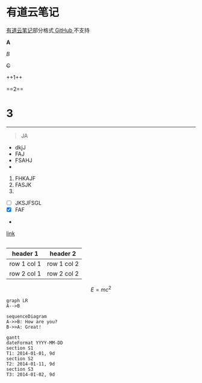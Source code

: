 
有道云笔记
===

[有道云笔记](http://note.youdao.com/?keyfrom=ydoc)部分格式[ GitHub ](github.com)不支持



**A**

*B*

~~C~~

++1++

==2==

# 3

---

> JA

- dkjJ
- FAJ
- FSAHJ
- 

1. FHKAJF
2. FASJK
3. 



- [ ] JKSJFSGL
- [x] FAF
- 





[link](http://note.youdao.com/)


```

```


header 1 | header 2
---|---
row 1 col 1 | row 1 col 2
row 2 col 1 | row 2 col 2


```math
E = mc^2
```


```
graph LR
A-->B
```


```
sequenceDiagram
A->>B: How are you?
B->>A: Great!
```


```
gantt
dateFormat YYYY-MM-DD
section S1
T1: 2014-01-01, 9d
section S2
T2: 2014-01-11, 9d
section S3
T3: 2014-01-02, 9d
```
